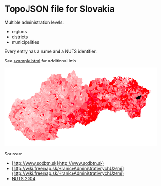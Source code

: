 # TopoJSON file for Slovakia

Multiple administration levels:
  * regions
  * districts
  * municipalities

Every entry has a name and a NUTS identifier.

See [example.html](example.html) for additional info.

![](example.png)

Sources:
  * [http://www.sodbtn.sk](http://www.sodbtn.sk)
  * [http://wiki.freemap.sk/HraniceAdministrativnychUzemi](http://wiki.freemap.sk/HraniceAdministrativnychUzemi)
  * [NUTS 2004](http://slovak.statistics.sk/wps/portal/ext/metadata/classifications/!ut/p/b1/jY_dcoIwEEafxQfQbAxIuEwYxwRB-R2BG4diqrYglIqoT1_a6UVvart3O3POfvuhDCUoO-WX4z4_H-tTXn7u2WzrG5JyjhmAu7RAEil8zgIMTB-AdACsBROa4QBQZ6GDZCIOTJ8QYOR_PvwyDP7ybZQdn6pJX1QTmNApGSSCNc0wiYEJ2qDs4QGpfQOPCnwBDz5cibpSQ1SaGT-ChMVBBjMvXnoRATJFm1a9111bKOQXeXFQjrqo0sv3CoUoAW0bvtBWRhZeOvN2_eYFLqQU3Ht6ddso5n19spvdq94Vuj5-ruwu5fbOjsL7dW-VEIZXaVKzvxXY5tZ5zXbzQ-nnzbgRq74Ss-6QzDu2bjEINkJNFSe3UI5p748-AG5qQ5c!/)
